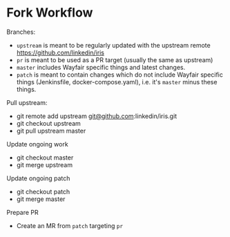 # Fork Workflow

Branches:

- `upstream` is meant to be regularly updated with the upstream remote https://github.com/linkedin/iris
- `pr` is meant to be used as a PR target (usually the same as upstream)
- `master` includes Wayfair specific things and latest changes.
- `patch` is meant to contain changes which do not include Wayfair specific things (Jenkinsfile, docker-compose.yaml), i.e. it's `master` minus these things.

Pull upstream:

- git remote add upstream git@github.com:linkedin/iris.git
- git checkout upstream
- git pull upstream master

Update ongoing work

- git checkout master
- git merge upstream

Update ongoing patch

- git checkout patch
- git merge master

Prepare PR

- Create an MR from `patch` targeting `pr`

